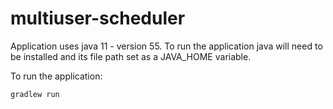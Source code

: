 # multiuser-scheduler

Application uses java 11 - version 55.
To run the application java will need to be installed and its file path set as a JAVA_HOME variable.

To run the application:

```gradlew run```
